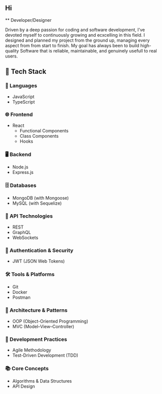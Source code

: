 ## Hi

** Developer/Designer

Driven by a deep passion for coding and software development, I've devoted myself to continuously growing and ecxcelling in this field. I designed and planned my project from the ground up, managing every aspect from from start to finish. My goal has always been to build high-quality Software that is reliable, maintainable, and genuinely usefull to real users. 

## 🚀 Tech Stack

### 🧠 Languages
- JavaScript
- TypeScript

### 🌐 Frontend
- React  
  - Functional Components  
  - Class Components  
  - Hooks

### 🖥️ Backend
- Node.js
- Express.js

### 🗄️ Databases
- MongoDB (with Mongoose)
- MySQL (with Sequelize)

### 🔌 API Technologies
- REST
- GraphQL
- WebSockets

### 🔐 Authentication & Security
- JWT (JSON Web Tokens)

### 🛠️ Tools & Platforms
- Git
- Docker
- Postman

### 🧱 Architecture & Patterns
- OOP (Object-Oriented Programming)
- MVC (Model–View–Controller)

### 🧪 Development Practices
- Agile Methodology
- Test-Driven Development (TDD)

### 📚 Core Concepts
- Algorithms & Data Structures
- API Design


<!--
**Mohamad-mali/Mohamad-mali** is a ✨ _special_ ✨ repository because its `README.md` (this file) appears on your GitHub profile.

Here are some ideas to get you started:

- 🔭 I’m currently working on ...
- 🌱 I’m currently learning ...
- 👯 I’m looking to collaborate on ...
- 🤔 I’m looking for help with ...
- 💬 Ask me about ...
- 📫 How to reach me: ...
- 😄 Pronouns: ...
- ⚡ Fun fact: ...
-->
